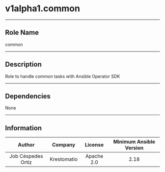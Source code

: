 



# v1alpha1.common

---
## Role Name

common

---
## Description

Role to handle common tasks with Ansible Operator SDK

---
## Dependencies

None

---
## Information


|Author|Company|License|Minimum Ansible Version|
| :---: | :---: | :---: | :---: |
|Job Céspedes Ortiz|Krestomatio|Apache 2.0|2.18|
